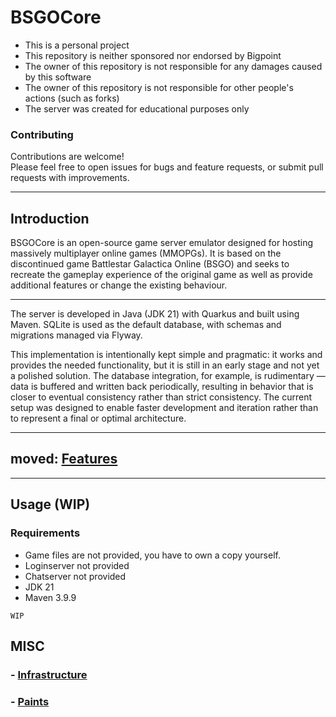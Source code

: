 # BSGOCore
- This is a personal project
- This repository is neither sponsored nor endorsed by Bigpoint
- The owner of this repository is not responsible for any damages caused by this software
- The owner of this repository is not responsible for other people's actions (such as forks)
- The server was created for educational purposes only

### Contributing
Contributions are welcome!  
Please feel free to open issues for bugs and feature requests, or submit pull requests with improvements.


---
## Introduction
BSGOCore is an open-source game server emulator designed for hosting massively multiplayer online games (MMOPGs).
It is based on the discontinued game Battlestar Galactica Online (BSGO) and seeks to recreate the gameplay experience of the original game as well as provide additional features or change the existing behaviour.

---

The server is developed in Java (JDK 21) with Quarkus and built using Maven. SQLite is used as the default database, with schemas and migrations managed via Flyway.

This implementation is intentionally kept simple and pragmatic: it works and provides the needed functionality, but it is still in an early stage and not yet a polished solution. The database integration, for example, is rudimentary — data is buffered and written back periodically, resulting in behavior that is closer to eventual consistency rather than strict consistency. The current setup was designed to enable faster development and iteration rather than to represent a final or optimal architecture.

---

## **moved**: [Features](docs/FEATURES.md)

---

## Usage (WIP)
### Requirements
- Game files are not provided, you have to own a copy yourself.
- Loginserver not provided
- Chatserver not provided
- JDK 21
- Maven 3.9.9
```
WIP
```


## MISC

### - [Infrastructure](docs/INFRA.md)
### - [Paints](docs/PAINTS.md)
